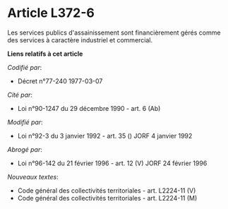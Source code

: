 # Article L372-6

Les services publics d'assainissement sont financièrement gérés comme des services à caractère industriel et commercial.

**Liens relatifs à cet article**

_Codifié par_:

  - Décret n°77-240 1977-03-07

_Cité par_:

  - Loi n°90-1247 du 29 décembre 1990 - art. 6 (Ab)

_Modifié par_:

  - Loi n°92-3 du 3 janvier 1992 - art. 35 () JORF 4 janvier 1992

_Abrogé par_:

  - Loi n°96-142 du 21 février 1996 - art. 12 (V) JORF 24 février 1996

_Nouveaux textes_:

  - Code général des collectivités territoriales - art. L2224-11 (V)
  - Code général des collectivités territoriales - art. L2224-11 (M)
